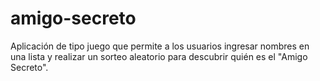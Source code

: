 # amigo-secreto
Aplicación de tipo juego que permite a los usuarios ingresar nombres en una lista y realizar un sorteo aleatorio para descubrir quién es el "Amigo Secreto".
